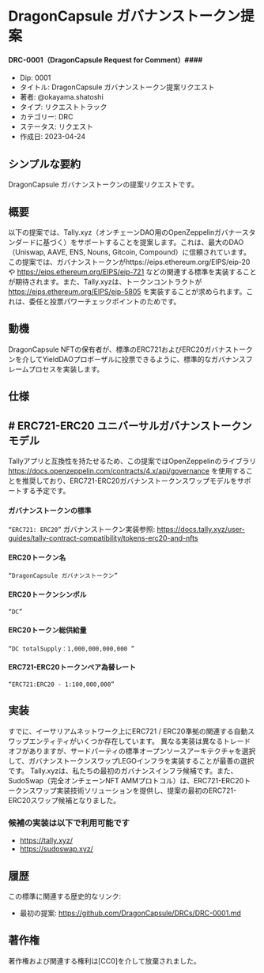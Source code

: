 # DragonCapsule ガバナンストークン提案 # 
#### DRC-0001（DragonCapsule Request for Comment）####

- Dip: 0001
- タイトル: DragonCapsule ガバナンストークン提案リクエスト
- 著者: @okayama.shatoshi
- タイプ: リクエストトラック
- カテゴリー: DRC
- ステータス: リクエスト
- 作成日: 2023-04-24

## シンプルな要約
DragonCapsule ガバナンストークンの提案リクエストです。

## 概要
以下の提案では、Tally.xyz（オンチェーンDAO用のOpenZeppelinガバナースタンダードに基づく）をサポートすることを提案します。これは、最大のDAO（Uniswap, AAVE, ENS, Nouns, Gitcoin, Compound）に信頼されています。
この提案では、ガバナンストークンがhttps://eips.ethereum.org/EIPS/eip-20 や https://eips.ethereum.org/EIPS/eip-721 などの関連する標準を実装することが期待されます。また、Tally.xyzは、トークンコントラクトが https://eips.ethereum.org/EIPS/eip-5805 を実装することが求められます。これは、委任と投票パワーチェックポイントのためです。

## 動機
DragonCapsule NFTの保有者が、標準のERC721およびERC20ガバナストークンを介してYieldDAOプロポーザルに投票できるように、標準的なガバナンスフレームプロセスを実装します。

## 仕様
## # ERC721-ERC20 ユニバーサルガバナンストークンモデル
Tallyアプリと互換性を持たせるため、この提案ではOpenZeppelinのライブラリ https://docs.openzeppelin.com/contracts/4.x/api/governance を使用することを推奨しており、ERC721-ERC20ガバナンストークンスワップモデルをサポートする予定です。

####  ガバナンストークンの標準
  `“ERC721: ERC20”`
ガバナンストークン実装参照: https://docs.tally.xyz/user-guides/tally-contract-compatibility/tokens-erc20-and-nfts

#### ERC20トークン名
 `“DragonCapsule ガバナンストークン”`

#### ERC20トークンシンボル
  `“DC”`

#### ERC20トークン総供給量
 `“DC totalSupply：1,000,000,000,000 ”`

#### ERC721-ERC20トークンペア為替レート
  `“ERC721:ERC20 - 1:100,000,000”`

## 実装
すでに、イーサリアムネットワーク上にERC721 / ERC20準拠の関連する自動スワップエンティティがいくつか存在しています。
異なる実装は異なるトレードオフがありますが、サードパーティの標準オープンソースアーキテクチャを選択して、ガバナンストークンスワップLEGOインフラを実装することが最善の選択です。
Tally.xyzは、私たちの最初のガバナンスインフラ候補です。また、SudoSwap（完全オンチェーンNFT AMMプロトコル）は、ERC721-ERC20トークンスワップ実装技術ソリューションを提供し、提案の最初のERC721-ERC20スワップ候補となりました。

### 候補の実装は以下で利用可能です
- https://tally.xyz/
- https://sudoswap.xyz/

## 履歴
この標準に関連する歴史的なリンク:
- 最初の提案: https://github.com/DragonCapsule/DRCs/DRC-0001.md

## 著作権
著作権および関連する権利は[CC0]を介して放棄されました。

